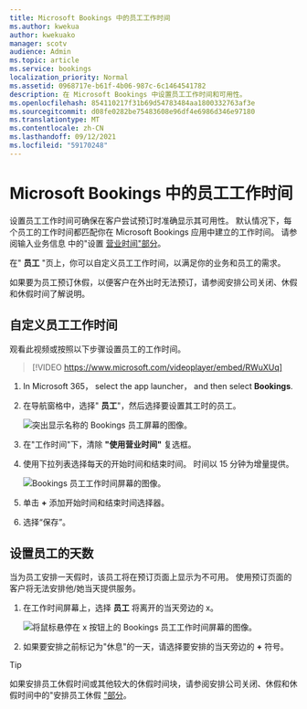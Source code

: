```yaml
---
title: Microsoft Bookings 中的员工工作时间
ms.author: kwekua
author: kwekuako
manager: scotv
audience: Admin
ms.topic: article
ms.service: bookings
localization_priority: Normal
ms.assetid: 0968717e-b61f-4b06-987c-6c1464541782
description: 在 Microsoft Bookings 中设置员工工作时间和可用性。
ms.openlocfilehash: 854110217f31b69d54783484aa1800332763af3e
ms.sourcegitcommit: d08fe0282be75483608e96df4e6986d346e97180
ms.translationtype: MT
ms.contentlocale: zh-CN
ms.lasthandoff: 09/12/2021
ms.locfileid: "59170248"
---
```

# <a name="employee-working-hours-in-microsoft-bookings"></a>Microsoft Bookings 中的员工工作时间

设置员工工作时间可确保在客户尝试预订时准确显示其可用性。 默认情况下，每个员工的工作时间都匹配你在 Microsoft Bookings 应用中建立的工作时间。 请参阅输入业务信息 中的"设置 [营业时间"部分](enter-business-information.md)。

在" **员工** "页上，你可以自定义员工工作时间，以满足你的业务和员工的需求。

如果要为员工预订休假，以便客户在外出时无法预订，请参阅安排公司关闭、休假和休假时间了解说明。 [](schedule-closures-time-off-vacation.md)

## <a name="customize-employee-working-hours"></a>自定义员工工作时间

观看此视频或按照以下步骤设置员工的工作时间。

> [!VIDEO https://www.microsoft.com/videoplayer/embed/RWuXUq]

1. In Microsoft 365， select the app launcher， and then select **Bookings**.

1. 在导航窗格中，选择" **员工**"，然后选择要设置其工时的员工。

   ![突出显示名称的 Bookings 员工屏幕的图像。](../media/bookings-staff-name-highlight.png)

1. 在"工作时间"下，清除 **"使用营业时间"** 复选框。

1. 使用下拉列表选择每天的开始时间和结束时间。 时间以 15 分钟为增量提供。

   ![Bookings 员工工作时间屏幕的图像。](../media/bookings-staff-hours.png)

1. 单击 **+** 添加开始时间和结束时间选择器。

1. 选择“保存”。

## <a name="set-an-employees-days-off"></a>设置员工的天数

当为员工安排一天假时，该员工将在预订页面上显示为不可用。 使用预订页面的客户将无法安排他/她当天提供服务。

1. 在工作时间屏幕上，选择 **员工** 将离开的当天旁边的 x。

   ![将鼠标悬停在 x 按钮上的 Bookings 员工工作时间屏幕的图像。](../media/bookings-staff-time-off.png)

1. 如果要安排之前标记为"休息"的一天，请选择要安排的当天旁边的 **+** 符号。

> [!TIP]
> 如果安排员工休假时间或其他较大的休假时间块，请参阅安排公司关闭、休假和休假时间中的"安排员工休假 ["部分](schedule-closures-time-off-vacation.md#schedule-employee-time-off)。
